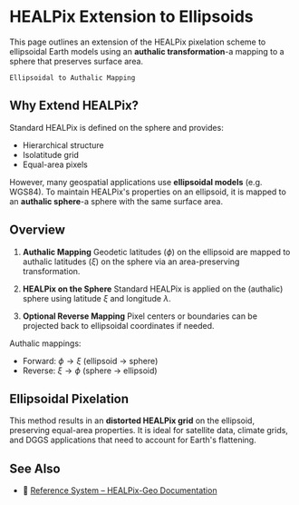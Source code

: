 # HEALPix Extension to Ellipsoids

This page outlines an extension of the HEALPix pixelation scheme to ellipsoidal Earth models using an **authalic transformation**-a mapping to a sphere that preserves surface area.

```{figure} ellipsoid_schema.png
Ellipsoidal to Authalic Mapping
```

## Why Extend HEALPix?

Standard HEALPix is defined on the sphere and provides:

- Hierarchical structure
- Isolatitude grid
- Equal-area pixels

However, many geospatial applications use **ellipsoidal models** (e.g. WGS84). To maintain HEALPix's properties on an ellipsoid, it is mapped to an **authalic sphere**-a sphere with the same surface area.

## Overview

1. **Authalic Mapping**
   Geodetic latitudes ($\phi$) on the ellipsoid are mapped to authalic latitudes ($\xi$) on the sphere via an area-preserving transformation.

2. **HEALPix on the Sphere**
   Standard HEALPix is applied on the (authalic) sphere using latitude $\xi$ and longitude $\lambda$.

3. **Optional Reverse Mapping**
   Pixel centers or boundaries can be projected back to ellipsoidal coordinates if needed.

Authalic mappings:

- Forward: $\phi \to \xi$ (ellipsoid $\to$ sphere)
- Reverse: $\xi \to \phi$ (sphere $\to$ ellipsoid)

## Ellipsoidal Pixelation

This method results in an **distorted HEALPix grid** on the ellipsoid, preserving equal-area properties. It is ideal for satellite data, climate grids, and DGGS applications that need to account for Earth's flattening.

## See Also

- 📄 [Reference System – HEALPix-Geo Documentation](../reference-system.md)
